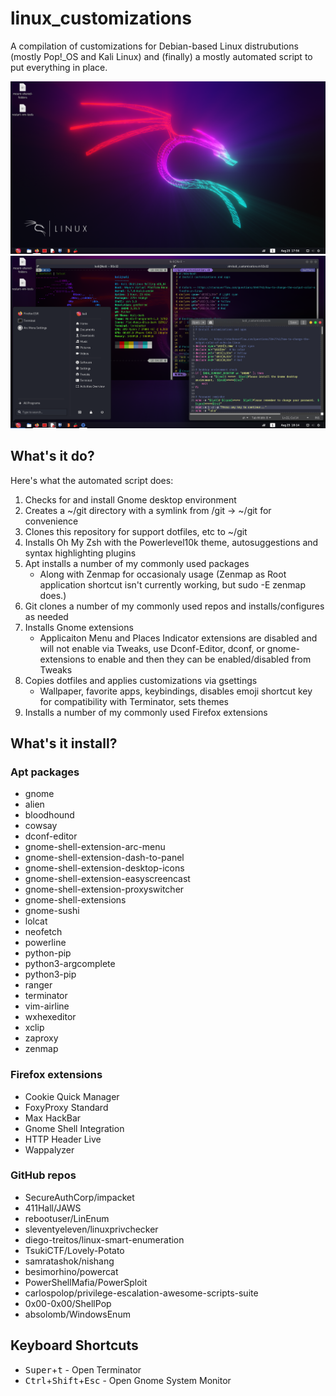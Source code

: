 # linux_customizations
A compilation of customizations for Debian-based Linux distrubutions (mostly Pop!_OS and Kali Linux) and (finally) a mostly automated script to put everything in place.

![Preview 1](linux_customizations1.png?raw=true)
![Preview 2](linux_customizations2.png?raw=true)

## What's it do?
Here's what the automated script does:
1. Checks for and install Gnome desktop environment
2. Creates a ~/git directory with a symlink from /git -> ~/git for convenience
3. Clones this repository for support dotfiles, etc to ~/git
4. Installs Oh My Zsh with the Powerlevel10k theme, autosuggestions and syntax highlighting plugins
5. Apt installs a number of my commonly used packages
    - Along with Zenmap for occasionaly usage (Zenmap as Root application shortcut isn't currently working, but sudo -E zenmap does.)
6. Git clones a number of my commonly used repos and installs/configures as needed
7. Installs Gnome extensions
    - Applicaiton Menu and Places Indicator extensions are disabled and will not enable via Tweaks, use Dconf-Editor, dconf, or gnome-extensions to enable and then they can be enabled/disabled from Tweaks
8. Copies dotfiles and applies customizations via gsettings
    - Wallpaper, favorite apps, keybindings, disables emoji shortcut key for compatibility with Terminator, sets themes
9. Installs a number of my commonly used Firefox extensions

## What's it install?
### Apt packages
- gnome
- alien
- bloodhound
- cowsay
- dconf-editor
- gnome-shell-extension-arc-menu
- gnome-shell-extension-dash-to-panel
- gnome-shell-extension-desktop-icons
- gnome-shell-extension-easyscreencast
- gnome-shell-extension-proxyswitcher
- gnome-shell-extensions
- gnome-sushi
- lolcat
- neofetch
- powerline
- python-pip
- python3-argcomplete
- python3-pip
- ranger
- terminator
- vim-airline
- wxhexeditor
- xclip
- zaproxy
- zenmap

### Firefox extensions
- Cookie Quick Manager
- FoxyProxy Standard
- Max HackBar
- Gnome Shell Integration
- HTTP Header Live
- Wappalyzer

### GitHub repos
- SecureAuthCorp/impacket
- 411Hall/JAWS
- rebootuser/LinEnum
- sleventyeleven/linuxprivchecker
- diego-treitos/linux-smart-enumeration
- TsukiCTF/Lovely-Potato
- samratashok/nishang
- besimorhino/powercat
- PowerShellMafia/PowerSploit
- carlospolop/privilege-escalation-awesome-scripts-suite
- 0x00-0x00/ShellPop
- absolomb/WindowsEnum

## Keyboard Shortcuts
- <kbd>Super</kbd>+<kbd>t</kbd> - Open Terminator
- <kbd>Ctrl</kbd>+<kbd>Shift</kbd>+<kbd>Esc</kbd> - Open Gnome System Monitor
